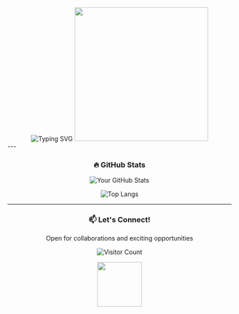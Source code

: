 <!-- Animated Header with Gradient Text -->
<div align="center">
  <img src="https://readme-typing-svg.demolab.com?font=Fira+Code&size=30&duration=3000&pause=1000&color=00FF00&center=true&vCenter=true&width=435&lines=Hi+%F0%9F%91%8B%2C+I'm+Deep+Banik;Full+Stack+Developer;Open+Source+Contributor;Tech+Enthusiast" alt="Typing SVG" />
  
  <!-- Animated GIF -->
  <img src="https://media.giphy.com/media/qgQUggAC3Pfv687qPC/giphy.gif" width="300"/>
</div>
---

<!-- GitHub Stats with Glow Animation -->
<h3 align="center">🔥 GitHub Stats</h3>
<div align="center">
  
  ![Your GitHub Stats](https://github-readme-stats.vercel.app/api?username=deep017i&show_icons=true&theme=radical&count_private=true&include_all_commits=true&line_height=24)
  
  ![Top Langs](https://github-readme-stats.vercel.app/api/top-langs/?username=deep017i&layout=compact&theme=radical&langs_count=8)
  
---
<!-- Animated Footer -->
<div align="center">
  <h3>📫 Let's Connect!</h3>
  <p>Open for collaborations and exciting opportunities</p>
  
  ![Visitor Count](https://komarev.com/ghpvc/?username=deep017i&color=blueviolet&style=flat-square)
  
  <!-- Star Animation -->
  <img src="https://avisek.codeltix.com/globe.mp4" width="100">
</div>

